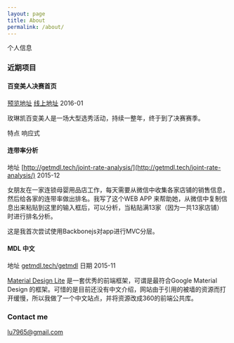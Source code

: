 ```yaml
---
layout: page
title: About
permalink: /about/
---
```


个人信息

### 近期项目


#### 百变美人决赛首页

[预览地址](http://getmdl.tech/beauty2016/)    [线上地址](https://beauty.marykay.com.cn/BeautyContest/)  2016-01

玫琳凯百变美人是一场大型选秀活动，持续一整年，终于到了决赛赛季。 

特点 响应式 


#### 连带率分析

地址 [http://getmdl.tech/joint-rate-analysis/](http://getmdl.tech/joint-rate-analysis/) 2015-12

女朋友在一家连锁母婴用品店工作，每天需要从微信中收集各家店铺的销售信息，然后给各家的连带率做出排名。我写了这个WEB APP 来帮助她，从微信中复制信息出来粘贴到这里的输入框后，可以分析，当粘贴满13家（因为一共13家店铺）时进行排名分析。

这是我首次尝试使用Backbonejs对app进行MVC分层。

#### MDL 中文

地址 [getmdl.tech/getmdl](http://getmdl.tech/getmdl) 日期 2015-11

[Material Design Lite](http://www.getmdl.io/) 是一套优秀的前端框架，可谓是最符合Google Material Design 的框架。可惜的是目前还没有中文介绍，网站由于引用的被墙的资源而打开缓慢，所以我做了一个中文站点，并将资源改成360的前端公共库。

### Contact me

[lu7965@gmail.com](mailto:lu7965@gmail.com)